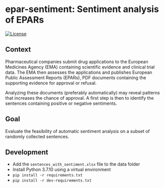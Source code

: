 # epar-sentiment: Sentiment analysis of EPARs

[![License](https://img.shields.io/badge/License-Apache%202.0-blue.svg)](https://opensource.org/licenses/Apache-2.0)

## Context
Pharmaceutical companies submit drug applications to the European Medicines Agency (EMA) containing scientific evidence and clinical trial data. The EMA then assesses the applications and publishes European Public Assessment Reports (EPARs), PDF documents containing the supporting evidence for approval or refusal.

Analyzing these documents (preferably automatically) may reveal patterns that increases the chance of approval. A first step is then to identify the sentences containing positive or negative sentiments.

## Goal

Evaluate the feasibility of automatic sentiment analysis on a subset of randomly collected sentences.

## Development

- Add the `sentences_with_sentiment.xlsx` file to the data folder
- Install Python 3.7.10 using a virtual environment
- `pip install -r requirements.txt`
- `pip install -r dev-requirements.txt`